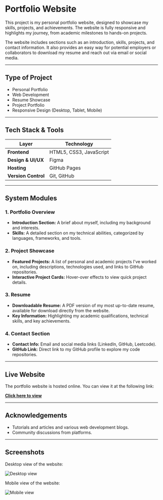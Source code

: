 # Portfolio Website

This project is my personal portfolio website, designed to showcase my skills, projects, and achievements. The website is fully responsive and highlights my journey, from academic milestones to hands-on projects.

The website includes sections such as an introduction, skills, projects, and contact information. It also provides an easy way for potential employers or collaborators to download my resume and reach out via email or social media.

---

## Type of Project
- Personal Portfolio
- Web Development
- Resume Showcase
- Project Portfolio
- Responsive Design (Desktop, Tablet, Mobile)

---

## Tech Stack & Tools

| Layer                     | Technology               |
|---------------------------|--------------------------|
| **Frontend**               | HTML5, CSS3, JavaScript  |
| **Design & UI/UX**         | Figma                    |
| **Hosting**                | GitHub Pages             |
| **Version Control**        | Git, GitHub              |

---

## System Modules

### 1. **Portfolio Overview**
   - **Introduction Section:** A brief about myself, including my background and interests.
   - **Skills:** A detailed section on my technical abilities, categorized by languages, frameworks, and tools.

### 2. **Project Showcase**
   - **Featured Projects:** A list of personal and academic projects I've worked on, including descriptions, technologies used, and links to GitHub repositories.
   - **Interactive Project Cards:** Hover-over effects to view quick project details.

### 3. **Resume**
   - **Downloadable Resume:** A PDF version of my most up-to-date resume, available for download directly from the website.
   - **Key Information:** Highlighting my academic qualifications, technical skills, and key achievements.

### 4. **Contact Section**
   - **Contact Info:** Email and social media links (LinkedIn, GitHub, Leetcode).
   - **GitHub Link:** Direct link to my GitHub profile to explore my code repositories.

---

## Live Website

The portfolio website is hosted online. You can view it at the following link:

[**Click here to view**](https://rakshna2002.github.io/Rakshna-Priya-Portfolio-Project/)

---

## Acknowledgements

- Tutorials and articles and various web development blogs.
- Community discussions from platforms.

---

## Screenshots

Desktop view of the website:

![Desktop view](https://github.com/user-attachments/assets/1a475b49-1bca-428d-a71e-5e7487a9feab)





Mobile view of the website:

![Mobile view](https://github.com/user-attachments/assets/4476e840-818e-44bf-b876-4eaa886cceab)


